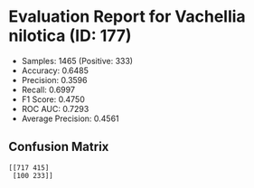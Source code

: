 # Evaluation Report for Vachellia nilotica (ID: 177)
- Samples: 1465 (Positive: 333)
- Accuracy: 0.6485
- Precision: 0.3596
- Recall: 0.6997
- F1 Score: 0.4750
- ROC AUC: 0.7293
- Average Precision: 0.4561

## Confusion Matrix
```
[[717 415]
 [100 233]]
```